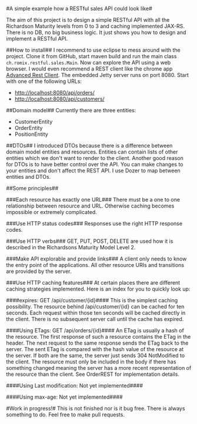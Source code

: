#A simple example how a RESTful sales API could look like#

The aim of this project is to design a simple RESTful API with all the Richardson Maturity levels from 0 to 3 and
caching implemented JAX-RS. There is no DB, no big business logic. It just shows you how to design and implement a
RESTful API.

##How to install##
I recommend to use eclipse to mess around with the project. Clone it from GitHub, start maven build and run the main class 
`ch.romix.restful.sales.Main`. Now can explore the API using a web browser. I would even recommend a REST client like the chrome
app [Advanced Rest Client](https://chrome.google.com/webstore/detail/advanced-rest-client/hgmloofddffdnphfgcellkdfbfbjeloo?hl=de&utm_source=chrome-ntp-launcher).
The embedded Jetty server runs on port 8080. Start with one of the following URLs:

* [http://localhost:8080/api/orders/](http://localhost:8080/api/orders/)
* [http://localhost:8080/api/customers/](http://localhost:8080/api/customers/)

##Domain model##
Currently there are three entities:

* CustomerEntity
* OrderEntity
* PositionEntity

##DTOs##
I introduced DTOs because there is a difference between domain model entities and resources. Entities can contain lists of other 
entities which we don't want to render to the client. Another good reason for DTOs is to have better control over the API. You
can make changes to your entities and don't affect the REST API. I use Dozer to map between entities and DTOs.

##Some principles##

###Each resource has exactly one URL###
There must be a one to one relationship between resource and URL. Otherwise caching becomes impossible or extremely complicated.

###Use HTTP status codes###
Responses use the right HTTP response codes.

###Use HTTP verbs###
GET, PUT, POST, DELETE are used how it is described in the Richardsons Maturity Model Level 2.

###Make API explorable and provide links###
A client only needs to know the entry point of the applications. All other resource URIs and transitions are provided by the server.

###Use HTTP caching features###
At certain places there are different caching strategies implemented. Here is an index for you to quickly look up:

####expires: GET /api/customer/{id}####
This is the simplest caching possibility. The resource behind /api/customer/{id} can be cached for ten seconds. Each request 
within those ten seconds will be cached directly in the client. There is no subsequent server call until the cache has expired.

####Using ETags: GET /api/orders/{id}####
An ETag is usually a hash of the resource. The first response of such a resource contains the ETag in the header. The next 
request to the same response sends the ETag back to the server. The sent ETag is compared with the hash value of the resource
at the server. If both are the same, the server just sends 304 NotModified to the client. The resource must only be included
in the body if there has something changed meaning the server has a more recent representation of the resource than the client.
See OrderREST for implementation details.

####Using Last modification: Not yet implemented####

####Using max-age: Not yet implemented####

#Work in progress!#
This is not finished nor is it bug free. There is always something to do. Feel free to make pull requests.